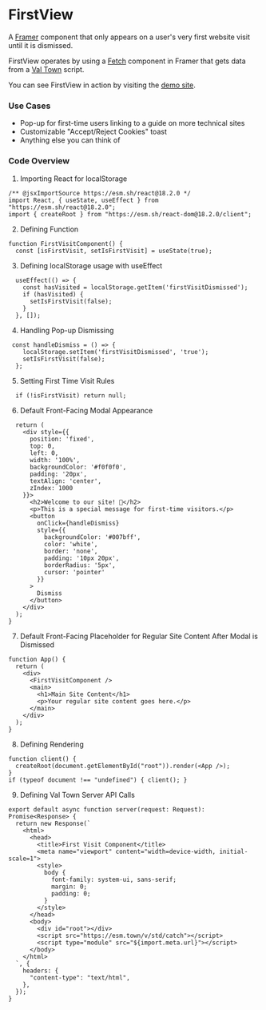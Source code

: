 # FirstView
A [Framer](https://framer.com) component that only appears on a user's very first website visit until it is dismissed.<br>

FirstView operates by using a [Fetch](https://fetch.tools) component in Framer that gets data from a [Val Town](https://val.town) script.<br>

You can see FirstView in action by visiting the [demo site](https://gabefletch-firstvisitcomponent.web.val.run/).
### Use Cases
- Pop-up for first-time users linking to a guide on more technical sites
- Customizable "Accept/Reject Cookies" toast
- Anything else you can think of

### Code Overview
1. Importing React for localStorage
```
/** @jsxImportSource https://esm.sh/react@18.2.0 */
import React, { useState, useEffect } from "https://esm.sh/react@18.2.0";
import { createRoot } from "https://esm.sh/react-dom@18.2.0/client";
```
2. Defining Function
```
function FirstVisitComponent() {
  const [isFirstVisit, setIsFirstVisit] = useState(true);
```
3. Defining localStorage usage with useEffect
```
  useEffect(() => {
    const hasVisited = localStorage.getItem('firstVisitDismissed');
    if (hasVisited) {
      setIsFirstVisit(false);
    }
  }, []);
```
4. Handling Pop-up Dismissing
```
 const handleDismiss = () => {
    localStorage.setItem('firstVisitDismissed', 'true');
    setIsFirstVisit(false);
  };
```
5. Setting First Time Visit Rules
```
  if (!isFirstVisit) return null;
```
6. Default Front-Facing Modal Appearance
```
  return (
    <div style={{
      position: 'fixed',
      top: 0,
      left: 0,
      width: '100%',
      backgroundColor: '#f0f0f0',
      padding: '20px',
      textAlign: 'center',
      zIndex: 1000
    }}>
      <h2>Welcome to our site! 👋</h2>
      <p>This is a special message for first-time visitors.</p>
      <button 
        onClick={handleDismiss}
        style={{
          backgroundColor: '#007bff',
          color: 'white',
          border: 'none',
          padding: '10px 20px',
          borderRadius: '5px',
          cursor: 'pointer'
        }}
      >
        Dismiss
      </button>
    </div>
  );
}
```
7. Default Front-Facing Placeholder for Regular Site Content After Modal is Dismissed
```
function App() {
  return (
    <div>
      <FirstVisitComponent />
      <main>
        <h1>Main Site Content</h1>
        <p>Your regular site content goes here.</p>
      </main>
    </div>
  );
}
```
8. Defining Rendering
```
function client() {
  createRoot(document.getElementById("root")).render(<App />);
}
if (typeof document !== "undefined") { client(); }
```
9. Defining Val Town Server API Calls
```
export default async function server(request: Request): Promise<Response> {
  return new Response(`
    <html>
      <head>
        <title>First Visit Component</title>
        <meta name="viewport" content="width=device-width, initial-scale=1">
        <style>
          body { 
            font-family: system-ui, sans-serif; 
            margin: 0; 
            padding: 0; 
          }
        </style>
      </head>
      <body>
        <div id="root"></div>
        <script src="https://esm.town/v/std/catch"></script>
        <script type="module" src="${import.meta.url}"></script>
      </body>
    </html>
  `, {
    headers: {
      "content-type": "text/html",
    },
  });
}
```
